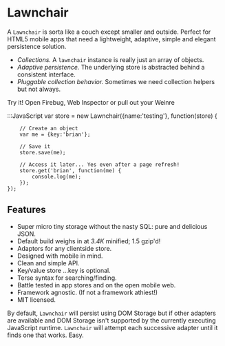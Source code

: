 Lawnchair
===

A `Lawnchair` is sorta like a couch except smaller and outside. Perfect for HTML5 mobile apps that need a lightweight, adaptive, simple and elegant persistence solution. 

- *Collections.* A `lawnchair` instance is really just an array of objects.
- *Adaptive persistence.* The underlying store is abstracted behind a consistent interface.
- *Pluggable collection behavior.* Sometimes we need collection helpers but not always.

Try it! Open Firebug, Web Inspector or pull out your Weinre

:::JavaScript
    var store = new Lawnchair({name:'testing'}, function(store) {
        
        // Create an object
        var me = {key:'brian'};

        // Save it
        store.save(me);

        // Access it later... Yes even after a page refresh!
        store.get('brian', function(me) {
            console.log(me);
        });
    });
    

Features
---

- Super micro tiny storage without the nasty SQL: pure and delicious JSON.
- Default build weighs in at *3.4K* minified; 1.5 gzip'd!
- Adaptors for any clientside store.
- Designed with mobile in mind.
- Clean and simple API.
- Key/value store ...key is optional.
- Terse syntax for searching/finding.
- Battle tested in app stores and on the open mobile web.
- Framework agnostic. (If not a framework athiest!)
- MIT licensed.

By default, `Lawnchair` will persist using DOM Storage but if other adapters are available and DOM Storage isn't supported by the currently executing JavaScript runtime. `Lawnchair` will attempt each successive adapter until it finds one that works. Easy.

